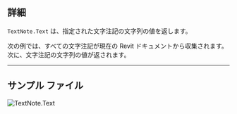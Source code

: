 ## 詳細
`TextNote.Text` は、指定された文字注記の文字列の値を返します。

次の例では、すべての文字注記が現在の Revit ドキュメントから収集されます。次に、文字注記の文字列の値が返されます。

___
## サンプル ファイル

![TextNote.Text](./Revit.Elements.TextNote.Text_img.jpg)
